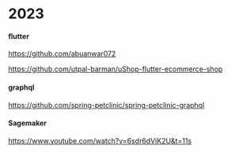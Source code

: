 # 2023

#### flutter 

https://github.com/abuanwar072


https://github.com/utpal-barman/uShop-flutter-ecommerce-shop

#### graphql

https://github.com/spring-petclinic/spring-petclinic-graphql

#### Sagemaker 
https://www.youtube.com/watch?v=6sdr6dViK2U&t=11s

